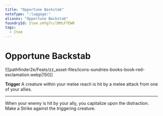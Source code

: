 ```yaml
---
title: "Opportune Backstab"
noteType: ":luggage:"
aliases: "Opportune Backstab"
foundryId: Item.sHYg7cclRMiFTEWR
tags:
  - Item
---
```


# Opportune Backstab
![[pathfinder2e/Feats/zz_asset-files/icons-sundries-books-book-red-exclamation.webp|150]]

**Trigger** A creature within your melee reach is hit by a melee attack from one of your allies.

* * *

When your enemy is hit by your ally, you capitalize upon the distraction. Make a Strike against the triggering creature.
